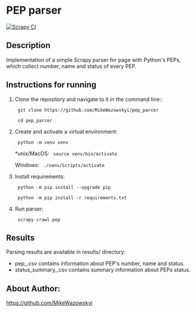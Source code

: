 # PEP parser

[![Scrapy CI](https://github.com/MikeWazowskyi/pep_parser/actions/workflows/scrapy_ci.yml/badge.svg)](https://github.com/MikeWazowskyi/pep_parser/actions/workflows/scrapy_ci.yml)

## Description

Implementation of a simple Scrapy parser for page with Python's PEPs, which collect number, name and status of every PEP.

## Instructions for running

1. Clone the repository and navigate to it in the command line::

   ``` git clone https://github.com/MikeWazowskyi/pep_parcer```

   ``` cd pep_parcer```

2. Create and activate a virtual environment:

   ``` python -m venv venv```

   *unix/MacOS:
   ``` source venv/bin/activate```

   Windows:
   ``` ./venv/Scripts/activate```

3. Install requirements:

   ``` python -m pip install --upgrade pip```

   ``` python -m pip install -r requirements.txt```

4. Run parser:

   ``` scrapy crawl pep```

## Results

Parsing results are available in results/ directory:
* pep_<datetime>.csv contains information about PEP's number, name and status.
* status_summary_<datetime>.csv contains summary information about PEPs status.

## About Author:
https://github.com/MikeWazowskyi
